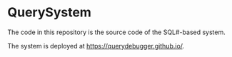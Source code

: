 # QuerySystem
The code in this repository is the source code of the SQL#-based system.

The system is deployed at https://querydebugger.github.io/.
